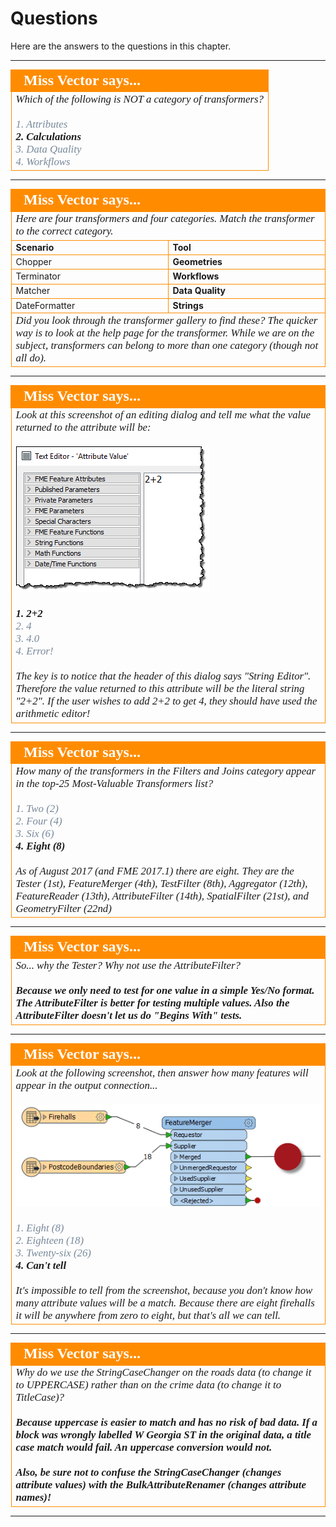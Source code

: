 # Questions #

Here are the answers to the questions in this chapter.

---

<!--Person X Says Section-->

<table style="border-spacing: 0px">
<tr>
<td style="vertical-align:middle;background-color:darkorange;border: 2px solid darkorange">
<i class="fa fa-quote-left fa-lg fa-pull-left fa-fw" style="color:white;padding-right: 12px;vertical-align:text-top"></i>
<span style="color:white;font-size:x-large;font-weight: bold;font-family:serif">Miss Vector says...</span>
</td>
</tr>

<tr>
<td style="border: 1px solid darkorange">
<span style="font-family:serif; font-style:italic; font-size:larger">
Which of the following is NOT a category of transformers?
<br><br><span style="color:lightslategrey">1. Attributes</span>
<br><span style="font-weight:bold">2. Calculations</span>
<br><span style="color:lightslategrey">3. Data Quality</span>
<br><span style="color:lightslategrey">4. Workflows</span>
</span>
</td>
</tr>
</table>

---

<!--Person X Says Section-->

<table style="border-spacing: 0px">
<tr>
<td colspan="2" style="vertical-align:middle;background-color:darkorange;border: 2px solid darkorange">
<i class="fa fa-quote-left fa-lg fa-pull-left fa-fw" style="color:white;padding-right: 12px;vertical-align:text-top"></i>
<span style="color:white;font-size:x-large;font-weight: bold;font-family:serif">Miss Vector says...</span>
</td>
</tr>

<tr>
<td colspan="2" style="border: 1px solid darkorange">
<span style="font-family:serif; font-style:italic; font-size:larger">
Here are four transformers and four categories. Match the transformer to the correct category.
</span>
</td>
</tr>
<tr><td width="50%" style="font-weight: bold; border: 1px solid darkorange">Scenario</td><td style="font-weight: bold; border: 1px solid darkorange">Tool</td></tr>
<tr><td style="border: 1px solid darkorange">Chopper</td><td style="border: 1px solid darkorange;font-weight:bold">Geometries</td></tr>
<tr><td style="border: 1px solid darkorange">Terminator</td><td style="border: 1px solid darkorange;font-weight:bold">Workflows</td></tr>
<tr><td style="border: 1px solid darkorange">Matcher</td><td style="border: 1px solid darkorange;font-weight:bold">Data Quality</td></tr>
<tr><td style="border: 1px solid darkorange">DateFormatter</td><td style="border: 1px solid darkorange;font-weight:bold">Strings</td></tr>
<tr>
<td colspan="2" style="border: 1px solid darkorange">
<span style="font-family:serif; font-style:italic; font-size:larger">
Did you look through the transformer gallery to find these? The quicker way is to look at the help page for the transformer. While we are on the subject, transformers can belong to more than one category (though not all do).
</span>
</td>
</tr>
</table>

---

<!--Person X Says Section-->

<table style="border-spacing: 0px">
<tr>
<td style="vertical-align:middle;background-color:darkorange;border: 2px solid darkorange">
<i class="fa fa-quote-left fa-lg fa-pull-left fa-fw" style="color:white;padding-right: 12px;vertical-align:text-top"></i>
<span style="color:white;font-size:x-large;font-weight: bold;font-family:serif">Miss Vector says...</span>
</td>
</tr>

<tr>
<td style="border: 1px solid darkorange">
<span style="font-family:serif; font-style:italic; font-size:larger">
Look at this screenshot of an editing dialog and tell me what the value returned to the attribute will be:
<br><br><img src="./Images/Img5.021.AttributeManagerMissVectorQuestion.png">
<br><br><span style="font-weight:bold">1. 2+2</span>
<br><span style="color:lightslategrey">2. 4</span>
<br><span style="color:lightslategrey">3. 4.0</span>
<br><span style="color:lightslategrey">4. Error!</span>
<br><br>The key is to notice that the header of this dialog says "String Editor". Therefore the value returned to this attribute will be the literal string "2+2". If the user wishes to add 2+2 to get 4, they should have used the arithmetic editor!
</span>
</td>
</tr>
</table>

---

<!--Person X Says Section-->

<table style="border-spacing: 0px">
<tr>
<td style="vertical-align:middle;background-color:darkorange;border: 2px solid darkorange">
<i class="fa fa-quote-left fa-lg fa-pull-left fa-fw" style="color:white;padding-right: 12px;vertical-align:text-top"></i>
<span style="color:white;font-size:x-large;font-weight: bold;font-family:serif">Miss Vector says...</span>
</td>
</tr>

<tr>
<td style="border: 1px solid darkorange">
<span style="font-family:serif; font-style:italic; font-size:larger">
How many of the transformers in the Filters and Joins category appear in the top-25 Most-Valuable Transformers list?
<br><br><span style="color:lightslategrey">1. Two (2)</span>
<br><span style="color:lightslategrey">2. Four (4)</span>
<br><span style="color:lightslategrey">3. Six (6)</span>
<br><span style="font-weight:bold">4. Eight (8)</span>
<br><br>As of August 2017 (and FME 2017.1) there are eight. They are the Tester (1st), FeatureMerger (4th), TestFilter (8th), Aggregator (12th), FeatureReader (13th), AttributeFilter (14th), SpatialFilter (21st), and GeometryFilter (22nd)
</span>
</td>
</tr>
</table>

---

<!--Person X Says Section-->

<table style="border-spacing: 0px">
<tr>
<td style="vertical-align:middle;background-color:darkorange;border: 2px solid darkorange">
<i class="fa fa-quote-left fa-lg fa-pull-left fa-fw" style="color:white;padding-right: 12px;vertical-align:text-top"></i>
<span style="color:white;font-size:x-large;font-weight: bold;font-family:serif">Miss Vector says...</span>
</td>
</tr>

<tr>
<td style="border: 1px solid darkorange">
<span style="font-family:serif; font-style:italic; font-size:larger">
So... why the Tester? Why not use the AttributeFilter? 
<br><br><span style="font-weight:bold">Because we only need to test for one value in a simple Yes/No format. The AttributeFilter is better for testing multiple values. Also the AttributeFilter doesn't let us do "Begins With" tests.
</span>
</td>
</tr>
</table>

---

<!--Person X Says Section-->

<table style="border-spacing: 0px">
<tr>
<td style="vertical-align:middle;background-color:darkorange;border: 2px solid darkorange">
<i class="fa fa-quote-left fa-lg fa-pull-left fa-fw" style="color:white;padding-right: 12px;vertical-align:text-top"></i>
<span style="color:white;font-size:x-large;font-weight: bold;font-family:serif">Miss Vector says...</span>
</td>
</tr>

<tr>
<td style="border: 1px solid darkorange">
<span style="font-family:serif; font-style:italic; font-size:larger">
Look at the following screenshot, then answer how many features will appear in the output connection...
<br><br><img src="./Images/Img5.056.FeatureMergerQuestion.png">
<br><br><span style="color:lightslategrey">1. Eight (8)</span>
<br><span style="color:lightslategrey">2. Eighteen (18)</span>
<br><span style="color:lightslategrey">3. Twenty-six (26)</span>
<br><span style="font-weight:bold">4. Can't tell</span>
<br><br>It's impossible to tell from the screenshot, because you don't know how many attribute values will be a match. Because there are eight firehalls it will be anywhere from zero to eight, but that's all we can tell.
</span>
</td>
</tr>
</table>

---

<!--Person X Says Section-->

<table style="border-spacing: 0px">
<tr>
<td style="vertical-align:middle;background-color:darkorange;border: 2px solid darkorange">
<i class="fa fa-quote-left fa-lg fa-pull-left fa-fw" style="color:white;padding-right: 12px;vertical-align:text-top"></i>
<span style="color:white;font-size:x-large;font-weight: bold;font-family:serif">Miss Vector says...</span>
</td>
</tr>

<tr>
<td style="border: 1px solid darkorange">
<span style="font-family:serif; font-style:italic; font-size:larger">
Why do we use the StringCaseChanger on the roads data (to change it to UPPERCASE) rather than on the crime data (to change it to TitleCase)?
<br><br><span style="font-weight:bold">Because uppercase is easier to match and has no risk of bad data. If a block was wrongly labelled W Georgia ST in the original data, a title case match would fail. An uppercase conversion would not.
<br><br>Also, be sure not to confuse the StringCaseChanger (changes attribute values) with the BulkAttributeRenamer (changes attribute names)!
</span>
</td>
</tr>
</table>

---
